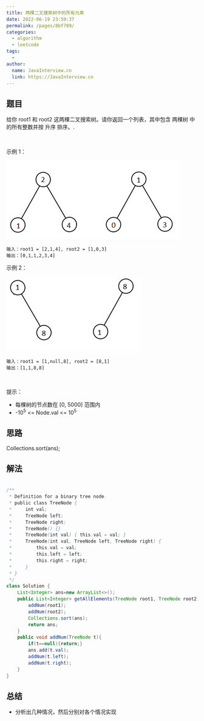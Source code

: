```yaml
---
title: 两棵二叉搜索树中的所有元素
date: 2022-06-19 23:59:37
permalink: /pages/8bf789/
categories:
  - algorithm
  - leetcode
tags:
  - 
author: 
  name: JavaInterview.cn
  link: https://JavaInterview.cn
---
```



## 题目

给你 root1 和 root2 这两棵二叉搜索树。请你返回一个列表，其中包含 两棵树 中的所有整数并按 升序 排序。.

 

示例 1：

![](../../../media/pictures/leetcode/q2-e1.png)

    输入：root1 = [2,1,4], root2 = [1,0,3]
    输出：[0,1,1,2,3,4]
示例 2：

![](../../../media/pictures/leetcode/q2-e5-.png)

    输入：root1 = [1,null,8], root2 = [8,1]
    输出：[1,1,8,8]
 

提示：

- 每棵树的节点数在 [0, 5000] 范围内
- -10<sup>5</sup> <= Node.val <= 10<sup>5</sup>



## 思路

Collections.sort(ans);

## 解法
```java

/**
 * Definition for a binary tree node.
 * public class TreeNode {
 *     int val;
 *     TreeNode left;
 *     TreeNode right;
 *     TreeNode() {}
 *     TreeNode(int val) { this.val = val; }
 *     TreeNode(int val, TreeNode left, TreeNode right) {
 *         this.val = val;
 *         this.left = left;
 *         this.right = right;
 *     }
 * }
 */
class Solution {
    List<Integer> ans=new ArrayList<>();
    public List<Integer> getAllElements(TreeNode root1, TreeNode root2) {
        addNum(root1);
        addNum(root2);
        Collections.sort(ans);
        return ans;
    }
    public void addNum(TreeNode t){
        if(t==null){return;}
        ans.add(t.val);
        addNum(t.left);
        addNum(t.right);
    }
}
```

## 总结

- 分析出几种情况，然后分别对各个情况实现 
